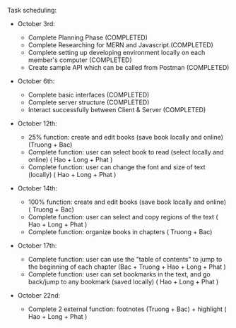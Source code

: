 Task scheduling:

- October 3rd:
  - Complete Planning Phase (COMPLETED)
  - Complete Researching for MERN and Javascript.(COMPLETED)
  - Complete setting up developing environment locally on each member&#39;s computer (COMPLETED)
  - Create sample API which can be called from Postman (COMPLETED)

- October 6th:
  - Complete basic interfaces (COMPLETED)
  - Complete server structure (COMPLETED)
  - Interact successfully between Client &amp; Server (COMPLETED)

- October 12th:
  - 25% function: create and edit books (save book locally and online) (Truong + Bac)
  - Complete function: user can select book to read (select locally and online) ( Hao + Long + Phat )
  - Complete function: user can change the font and size of text (locally) ( Hao + Long + Phat )

- October 14th:
  - 100% function: create and edit books (save book locally and online) ( Truong + Bac)
  - Complete function: user can select and copy regions of the text ( Hao + Long + Phat )
  - Complete function: organize books in chapters ( Truong + Bac)

- October 17th:
  - Complete function: user can use the &quot;table of contents&quot; to jump to the beginning of each chapter (Bac + Truong + Hao + Long + Phat )
  - Complete function: user can set bookmarks in the text, and go back/jump to any bookmark (saved locally) ( Hao + Long + Phat )

- October 22nd:
  - Complete 2 external function: footnotes (Truong + Bac) + highlight ( Hao + Long + Phat )
